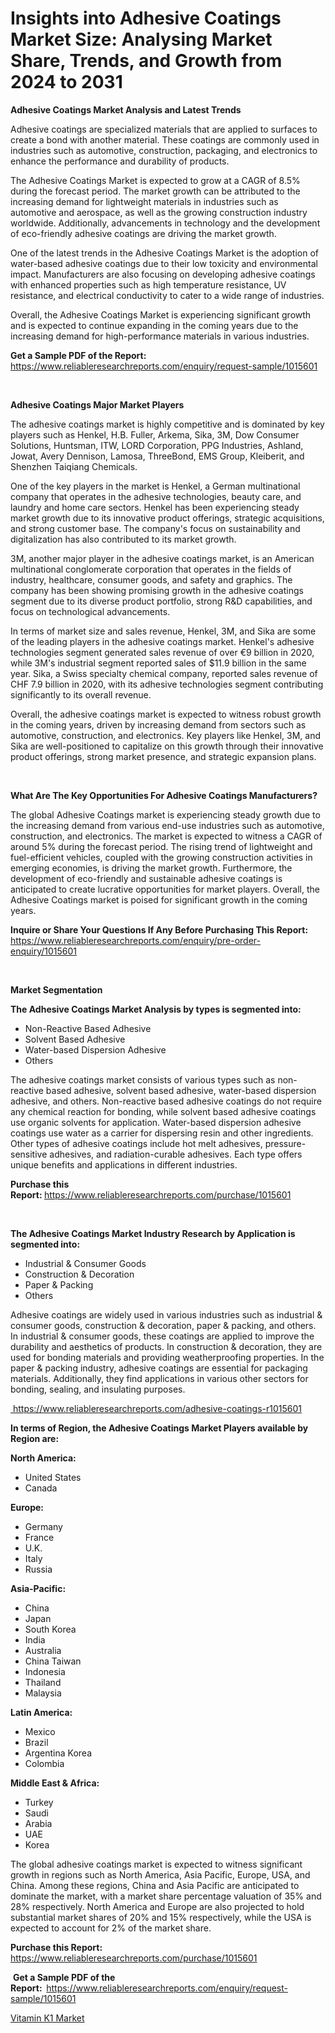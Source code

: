 <p><h1>Insights into Adhesive Coatings Market Size: Analysing Market Share, Trends, and Growth from 2024 to 2031</h1></p><p><strong>Adhesive Coatings Market Analysis and Latest Trends</strong></p>
<p><p>Adhesive coatings are specialized materials that are applied to surfaces to create a bond with another material. These coatings are commonly used in industries such as automotive, construction, packaging, and electronics to enhance the performance and durability of products.</p><p>The Adhesive Coatings Market is expected to grow at a CAGR of 8.5% during the forecast period. The market growth can be attributed to the increasing demand for lightweight materials in industries such as automotive and aerospace, as well as the growing construction industry worldwide. Additionally, advancements in technology and the development of eco-friendly adhesive coatings are driving the market growth.</p><p>One of the latest trends in the Adhesive Coatings Market is the adoption of water-based adhesive coatings due to their low toxicity and environmental impact. Manufacturers are also focusing on developing adhesive coatings with enhanced properties such as high temperature resistance, UV resistance, and electrical conductivity to cater to a wide range of industries.</p><p>Overall, the Adhesive Coatings Market is experiencing significant growth and is expected to continue expanding in the coming years due to the increasing demand for high-performance materials in various industries.</p></p>
<p><strong>Get a Sample PDF of the Report:&nbsp;</strong> <a href="https://www.reliableresearchreports.com/enquiry/request-sample/1015601">https://www.reliableresearchreports.com/enquiry/request-sample/1015601</a></p>
<p>&nbsp;</p>
<p><strong>Adhesive Coatings Major Market Players</strong></p>
<p><p>The adhesive coatings market is highly competitive and is dominated by key players such as Henkel, H.B. Fuller, Arkema, Sika, 3M, Dow Consumer Solutions, Huntsman, ITW, LORD Corporation, PPG Industries, Ashland, Jowat, Avery Dennison, Lamosa, ThreeBond, EMS Group, Kleiberit, and Shenzhen Taiqiang Chemicals.</p><p>One of the key players in the market is Henkel, a German multinational company that operates in the adhesive technologies, beauty care, and laundry and home care sectors. Henkel has been experiencing steady market growth due to its innovative product offerings, strategic acquisitions, and strong customer base. The company's focus on sustainability and digitalization has also contributed to its market growth.</p><p>3M, another major player in the adhesive coatings market, is an American multinational conglomerate corporation that operates in the fields of industry, healthcare, consumer goods, and safety and graphics. The company has been showing promising growth in the adhesive coatings segment due to its diverse product portfolio, strong R&D capabilities, and focus on technological advancements.</p><p>In terms of market size and sales revenue, Henkel, 3M, and Sika are some of the leading players in the adhesive coatings market. Henkel's adhesive technologies segment generated sales revenue of over €9 billion in 2020, while 3M's industrial segment reported sales of $11.9 billion in the same year. Sika, a Swiss specialty chemical company, reported sales revenue of CHF 7.9 billion in 2020, with its adhesive technologies segment contributing significantly to its overall revenue.</p><p>Overall, the adhesive coatings market is expected to witness robust growth in the coming years, driven by increasing demand from sectors such as automotive, construction, and electronics. Key players like Henkel, 3M, and Sika are well-positioned to capitalize on this growth through their innovative product offerings, strong market presence, and strategic expansion plans.</p></p>
<p>&nbsp;</p>
<p><strong>What Are The Key Opportunities For Adhesive Coatings Manufacturers?</strong></p>
<p><p>The global Adhesive Coatings market is experiencing steady growth due to the increasing demand from various end-use industries such as automotive, construction, and electronics. The market is expected to witness a CAGR of around 5% during the forecast period. The rising trend of lightweight and fuel-efficient vehicles, coupled with the growing construction activities in emerging economies, is driving the market growth. Furthermore, the development of eco-friendly and sustainable adhesive coatings is anticipated to create lucrative opportunities for market players. Overall, the Adhesive Coatings market is poised for significant growth in the coming years.</p></p>
<p><strong>Inquire or Share Your Questions If Any Before Purchasing This Report:</strong> <a href="https://www.reliableresearchreports.com/enquiry/pre-order-enquiry/1015601">https://www.reliableresearchreports.com/enquiry/pre-order-enquiry/1015601</a></p>
<p>&nbsp;</p>
<p><strong>Market Segmentation</strong></p>
<p><strong>The Adhesive Coatings Market Analysis by types is segmented into:</strong></p>
<p><ul><li>Non-Reactive Based Adhesive</li><li>Solvent Based Adhesive</li><li>Water-based Dispersion Adhesive</li><li>Others</li></ul></p>
<p><p>The adhesive coatings market consists of various types such as non-reactive based adhesive, solvent based adhesive, water-based dispersion adhesive, and others. Non-reactive based adhesive coatings do not require any chemical reaction for bonding, while solvent based adhesive coatings use organic solvents for application. Water-based dispersion adhesive coatings use water as a carrier for dispersing resin and other ingredients. Other types of adhesive coatings include hot melt adhesives, pressure-sensitive adhesives, and radiation-curable adhesives. Each type offers unique benefits and applications in different industries.</p></p>
<p><strong>Purchase this Report:&nbsp;</strong><a href="https://www.reliableresearchreports.com/purchase/1015601">https://www.reliableresearchreports.com/purchase/1015601</a></p>
<p>&nbsp;</p>
<p><strong>The Adhesive Coatings Market Industry Research by Application is segmented into:</strong></p>
<p><ul><li>Industrial & Consumer Goods</li><li>Construction & Decoration</li><li>Paper & Packing</li><li>Others</li></ul></p>
<p><p>Adhesive coatings are widely used in various industries such as industrial & consumer goods, construction & decoration, paper & packing, and others. In industrial & consumer goods, these coatings are applied to improve the durability and aesthetics of products. In construction & decoration, they are used for bonding materials and providing weatherproofing properties. In the paper & packing industry, adhesive coatings are essential for packaging materials. Additionally, they find applications in various other sectors for bonding, sealing, and insulating purposes.</p></p>
<p><a href="https://www.reliableresearchreports.com/adhesive-coatings-r1015601">&nbsp;https://www.reliableresearchreports.com/adhesive-coatings-r1015601</a></p>
<p><strong>In terms of Region, the Adhesive Coatings Market Players available by Region are:</strong></p>
<p>
    <p> <strong> North America: </strong>
        <ul>
            <li>United States</li>
            <li>Canada</li>
        </ul>
        </p> 
    <p> <strong> Europe: </strong>
        <ul>
            <li>Germany</li>
            <li>France</li>
            <li>U.K.</li>
            <li>Italy</li>
            <li>Russia</li>
        </ul>
        </p> 
    <p> <strong> Asia-Pacific: </strong>
        <ul>
            <li>China</li>
            <li>Japan</li>
            <li>South Korea</li>
            <li>India</li>
            <li>Australia</li>
            <li>China Taiwan</li>
            <li>Indonesia</li>
            <li>Thailand</li>
            <li>Malaysia</li>
        </ul>
        </p> 
    <p> <strong> Latin America: </strong>
        <ul>
            <li>Mexico</li>
            <li>Brazil</li>
            <li>Argentina Korea</li>
            <li>Colombia</li>
        </ul>
        </p> 
    <p> <strong> Middle East & Africa: </strong>
        <ul>
            <li>Turkey</li>
            <li>Saudi</li>
            <li>Arabia</li>
            <li>UAE</li>
            <li>Korea</li>
        </ul>
    </p>
    </p>
<p><p>The global adhesive coatings market is expected to witness significant growth in regions such as North America, Asia Pacific, Europe, USA, and China. Among these regions, China and Asia Pacific are anticipated to dominate the market, with a market share percentage valuation of 35% and 28% respectively. North America and Europe are also projected to hold substantial market shares of 20% and 15% respectively, while the USA is expected to account for 2% of the market share.</p></p>
<p><strong>Purchase this Report: </strong><a href="https://www.reliableresearchreports.com/purchase/1015601">https://www.reliableresearchreports.com/purchase/1015601</a></p>
<p>&nbsp;<strong>Get a Sample PDF of the Report:&nbsp;&nbsp;</strong><a href="https://www.reliableresearchreports.com/enquiry/request-sample/1015601">https://www.reliableresearchreports.com/enquiry/request-sample/1015601</a></p>
<p><strong></strong></p>
<p><p><a href="https://github.com/Gilanghao0/Market-Research-Report-List-1/blob/main/vitamin-k1-market.md">Vitamin K1 Market</a></p></p>